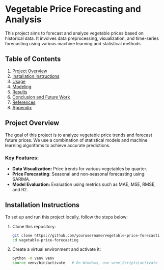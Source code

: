 # Vegetable Price Forecasting and Analysis

This project aims to forecast and analyze vegetable prices based on historical data. It involves data preprocessing, visualization, and time-series forecasting using various machine learning and statistical methods.

## **Table of Contents**

1. [Project Overview](#project-overview)
2. [Installation Instructions](#installation-instructions)
3. [Usage](#usage)
4. [Modeling](#modeling)
5. [Results](#results)
6. [Conclusion and Future Work](#conclusion-and-future-work)
7. [References](#references)
8. [Appendix](#appendix)

## **Project Overview**

The goal of this project is to analyze vegetable price trends and forecast future prices. We use a combination of statistical models and machine learning algorithms to achieve accurate predictions.

### **Key Features:**

- **Data Visualization:** Price trends for various vegetables by quarter.
- **Price Forecasting:** Seasonal and non-seasonal forecasting using SARIMA.
- **Model Evaluation:** Evaluation using metrics such as MAE, MSE, RMSE, and R2.

## **Installation Instructions**

To set up and run this project locally, follow the steps below:

1. Clone this repository:
   ```bash
   git clone https://github.com/yourusername/vegetable-price-forecasting.git
   cd vegetable-price-forecasting

2. Create a virtual environment and activate it:
    ```bash
    python -m venv venv
    source venv/bin/activate   # On Windows, use venv\Scripts\activate
